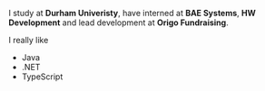 I study at **Durham Univeristy**, have interned at **BAE Systems**, **HW Development** and lead development at **Origo Fundraising**.

I really like
 - Java
 - .NET
 - TypeScript
